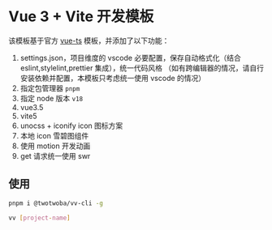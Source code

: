 # Vue 3 + Vite 开发模板

该模板基于官方 [vue-ts](https://github.com/vitejs/vite/tree/main/packages/create-vite/template-vue-ts) 模板，并添加了以下功能：

1. settings.json，项目维度的 vscode 必要配置，保存自动格式化（结合 eslint,stylelint,prettier 集成），统一代码风格 （如有跨编辑器的情况，请自行安装依赖并配置，本模板只考虑统一使用 vscode 的情况）
2. 指定包管理器 `pnpm`
3. 指定 node 版本 `v18`
4. vue3.5
5. vite5
6. unocss + iconify icon 图标方案
7. 本地 icon 雪碧图组件
8. 使用 motion 开发动画
9. get 请求统一使用 swr

## 使用

```bash
pnpm i @twotwoba/vv-cli -g

vv [project-name]
```